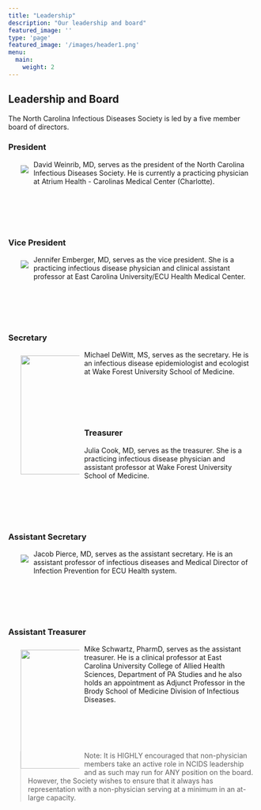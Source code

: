 ```yaml
---
title: "Leadership"
description: "Our leadership and board"
featured_image: ''
type: 'page'
featured_image: '/images/header1.png'
menu:
  main:
    weight: 2
---
```


<style>
   img {
    max-width: 25%;
    max-height: 400px;
    float: left;
    padding: 10px;
}
.container {
  padding-right: 15px;
  padding-left: 15px;
  margin-right: auto;
  margin-left: auto;
}
</style>

## Leadership and Board

The North Carolina Infectious Diseases Society is led by a five member board of directors. 

### President

<div class="container">

<img src="/images/weinrib.jpg">

David Weinrib, MD, serves as the president of the North Carolina Infectious Diseases Society.
He is currently a practicing physician at Atrium Health - Carolinas Medical Center (Charlotte).

</div>

<br><br><br><br>

### Vice President

<div class="container">

<img src="/images/jen.jpg">

Jennifer Emberger, MD, serves as the vice president. She is a practicing infectious disease physician and clinical assistant professor at East Carolina University/ECU Health Medical Center.

</div>

<br><br><br><br>

### Secretary

<div class="container">

<img src="/images/dewitt.jpg" width="240" >

Michael DeWitt, MS, serves as the secretary. He is an infectious disease epidemiologist and ecologist at Wake Forest University School of Medicine.

</div>

<br><br><br><br>

### Treasurer 

<div class="container">


Julia Cook, MD, serves as the treasurer. She is a practicing infectious disease physician and assistant professor at Wake Forest University School of Medicine.

</div>

<br><br><br><br>

### Assistant Secretary

<div class="container">

<img src="/images/pierce.png">

Jacob Pierce, MD, serves as the assistant secretary. He is an assistant professor of infectious diseases and Medical Director of Infection Prevention for ECU Health system.

</div>

<br><br><br><br>

### Assistant Treasurer

<div class="container">

<img src="/images/schwartz.jpg" width="240" >

Mike Schwartz, PharmD, serves as the assistant treasurer. He is a clinical professor at East Carolina University College of Allied Health Sciences, Department of PA Studies and he also holds an appointment as Adjunct Professor in the Brody School of Medicine Division of Infectious Diseases.

</div>

<br><br><br><br>

>Note: It is HIGHLY encouraged that non-physician members take an active role in NCIDS leadership and as such may run for ANY position on the board. However, the Society wishes to ensure that it always has representation with a non-physician serving at a minimum in an at-large capacity.



